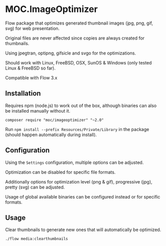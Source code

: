 MOC.ImageOptimizer
==================

Flow package that optimizes generated thumbnail images (jpg, png, gif, svg) for web presentation.

Original files are never affected since copies are always created for thumbnails.

Using jpegtran, optipng, gifsicle and svgo for the optimizations.

Should work with Linux, FreeBSD, OSX, SunOS & Windows (only tested Linux & FreeBSD so far).

Compatible with Flow 3.x

Installation
------------

Requires npm (node.js) to work out of the box, although binaries can also be installed manually without it.

```composer require "moc/imageoptimizer" "~2.0"```

Run `npm install --prefix Resources/Private/Library` in the package (should happen automatically during install).

Configuration
-------------

Using the ``Settings`` configuration, multiple options can be adjusted.

Optimization can be disabled for specific file formats.

Additionally options for optimization level (png & gif), progressive (jpg), pretty (svg) can be adjusted.

Usage of global available binaries can be configured instead or for specific formats.

Usage
-----

Clear thumbnails to generate new ones that will automatically be optimized.

```./flow media:clearthumbnails```

